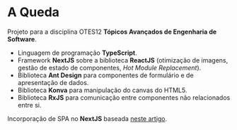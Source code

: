 # A Queda

Projeto para a disciplina OTES12 **Tópicos Avançados de Engenharia de Software**.

* Linguagem de programação **TypeScript**.
* Framework **NextJS** sobre a biblioteca **ReactJS** (otimização de imagens, gestão de estado de componentes, *Hot Module Replacement*).
* Biblioteca **Ant Design** para componentes de formulário e de apresentação de dados.
* Biblioteca **Konva** para manipulação do canvas do HTML5.
* Biblioteca **RxJS** para comunicação entre componentes não relacionados entre si.

Incorporação de SPA no **NextJS** baseada [neste artigo](https://colinhacks.com/essays/building-a-spa-with-nextjs).